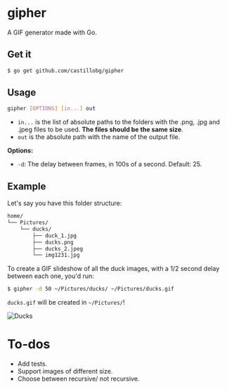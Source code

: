 # gipher

A GIF generator made with Go.

## Get it

```sh
$ go get github.com/castillobg/gipher
```

## Usage

```sh
gipher [OPTIONS] [in...] out
```

- ``in...`` is the list of absolute paths to the folders with the .png, .jpg and .jpeg files to be used.
**The files should be the same size**.
- ``out`` is the absolute path with the name of the output file.

**Options:**

- ``-d``: The delay between frames, in 100s of a second. Default: 25.


## Example

Let's say you have this folder structure:
```sh
home/
└── Pictures/
    └── ducks/
        ├── duck_1.jpg
        ├── ducks.png
        ├── ducks_2.jpeg
        └── img1231.jpg
```

To create a GIF slideshow of all the duck images, with a 1/2 second delay between each one, you'd run:
```sh
$ gipher -d 50 ~/Pictures/ducks/ ~/Pictures/ducks.gif
```

``ducks.gif`` will be created in ``~/Pictures/``!

![Ducks](https://i.imgur.com/gtPR7fh.gif "How awesome are duck gifs?")

# To-dos

- Add tests.
- Support images of different size.
- Choose between recursive/ not recursive.
